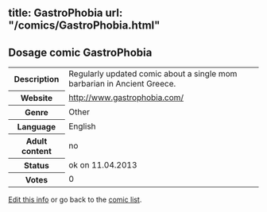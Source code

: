 title: GastroPhobia
url: "/comics/GastroPhobia.html"
---
Dosage comic GastroPhobia
-----------------------------------------

<table class="comicinfo">
<tr>
<th>Description</th><td>Regularly updated comic about a single mom barbarian in Ancient Greece.</td>
</tr>
<tr>
<th>Website</th><td><a href="http://www.gastrophobia.com/">http://www.gastrophobia.com/</a></td>
</tr>
<tr>
<th>Genre</th><td>Other</td>
</tr>
<tr>
<th>Language</th><td>English</td>
</tr>
<tr>
<th>Adult content</th><td>no</td>
</tr>
<tr>
<th>Status</th><td>ok on 11.04.2013</td>
</tr>
<tr>
<th>Votes</th><td>0</div></td>
</tr>
</table>

[Edit this info](/comics/GastroPhobia_edit.html) or go back to the [comic list](../comic-index.html).
